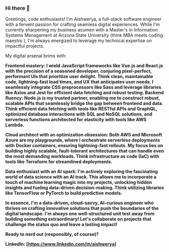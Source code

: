 ### Hi there 👋

Greetings, code enthusiasts!  I'm Aishwerya, a full-stack software engineer with a fervent passion for crafting seamless digital experiences.  While I'm currently sharpening my business acumen with a Master's in Information Systems Management at Arizona State University (think MBA meets coding maestro ), I'm always energized to leverage my technical expertise on impactful projects.

My digital arsenal brims with:

<b>Frontend mastery:<b/> I wield JavaScript frameworks like Vue.js and React.js with the precision of a seasoned developer, conjuring pixel-perfect, performant UIs that prioritize user delight. Think clean, maintainable code, lightning-fast load times, and UX that anticipates user needs. I seamlessly integrate CSS preprocessors like Sass and leverage libraries like Axios and Jest for efficient data fetching and robust testing.
<b>Backend fluency:</b> Node.js is my trusted partner, enabling me to construct robust, scalable APIs that seamlessly bridge the gap between frontend and data. Think efficient data fetching with tools like RESTful APIs and GraphQL, optimized database interactions with SQL and NoSQL solutions, and serverless functions architected for elasticity with tools like AWS Lambda.

<b>Cloud architect with an optimization obsession:</b> Both AWS and Microsoft Azure are my playgrounds, where I orchestrate serverless deployments with Docker containers, ensuring lightning-fast rollouts. My focus lies on building highly scalable, fault-tolerant architectures that can handle even the most demanding workloads. Think infrastructure as code (IaC) with tools like Terraform for streamlined deployments.

<b>Data enthusiast with an AI spark:<b> I'm actively exploring the fascinating world of data science with an AI track. This allows me to incorporate a touch of machine learning magic into my projects, unlocking hidden insights and fueling data-driven decision-making. Think utilizing libraries like TensorFlow or PyTorch to build predictive models.

In essence, I'm a data-driven, cloud-savvy, AI-curious engineer who thrives on crafting innovative solutions that push the boundaries of the digital landscape.   I'm always one well-structured unit test away from building something extraordinary!   Let's collaborate on projects that challenge the status quo and leave a lasting impact!

Ready to nerd out (responsibly, of course)?


LinkedIn: [https://www.linkedin.com/in/aishwerya]
